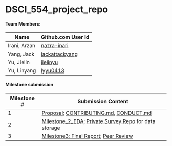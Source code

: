 # DSCI_554_project_repo


#### Team Members:

|Name|Github.com User Id|
|--|--|
|Irani, Arzan|[nazra-inari](https://github.com/nazra-inari)|
|Yang, Jack|[jackattackyang](https://github.com/jackattackyang)|
|Yu, Jielin|[jielinyu](https://github.com/jielinyu)|
|Yu, Linyang|[lyyu0413](https://github.com/lyyu0413)|

#### Milestone submission

| Milestone # | Submission Content |
|-------------|--------------------|
| 1 | [Proposal](Milestone_1/Proposal.md); [CONTRIBUTING.md](CONTRIBUTING.md), [CONDUCT.md](CONDUCT.md) |
| 2 | [Milestone_2_EDA](Milestone_2/Milestone_2_EDA.md); [Private Survey Repo](https://github.ubc.ca/MDS-2018-19/dsci_552_survey_results) for data storage |
| 3 | [Milestone3: Final Report](Milestone_3/Final_Report.md); [Peer Review](https://github.com/UBC-MDS/survey_arrival_time/issues/30) |
